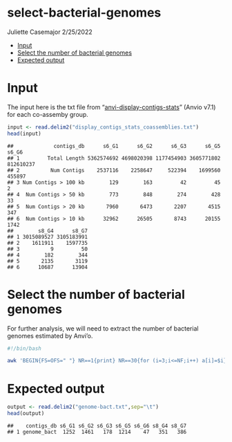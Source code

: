 select-bacterial-genomes
================
Juliette Casemajor
2/25/2022

-   [Input](#input)
-   [Select the number of bacterial
    genomes](#select-the-number-of-bacterial-genomes)
-   [Expected output](#expected-output)

# Input

The input here is the txt file from
“[anvi-display-contigs-stats](https://anvio.org/help/main/programs/anvi-display-contigs-stats/)”
(Anvio v7.1) for each co-assemby group.

``` r
input <- read.delim2("display_contigs_stats_coassemblies.txt")
head(input)
```

    ##             contigs_db      s6_G1      s6_G2      s6_G3      s6_G5     s6_G6
    ## 1         Total Length 5362574692 4698020398 1177454903 3605771802 812610237
    ## 2          Num Contigs    2537116    2258647     522394    1699560    455897
    ## 3 Num Contigs > 100 kb        129        163         42         45         2
    ## 4  Num Contigs > 50 kb        773        848        274        428        33
    ## 5  Num Contigs > 20 kb       7960       6473       2207       4515       347
    ## 6  Num Contigs > 10 kb      32962      26505       8743      20155      1742
    ##        s8_G4      s8_G7
    ## 1 3015089527 3105183991
    ## 2    1611911    1597735
    ## 3          9         50
    ## 4        182        344
    ## 5       2135       3119
    ## 6      10687      13904

# Select the number of bacterial genomes

For further analysis, we will need to extract the number of bacterial
genomes estimated by Anvi’o.

``` bash
#!/bin/bash

awk 'BEGIN{FS=OFS=" "} NR==1{print} NR==30{for (i=3;i<=NF;i++) a[i]=$i} END{printf "genome_bact" OFS; for (i=1; i<=NF;i++) printf a[i] OFS; printf "\n"}' $* > genome-bact.txt
```

# Expected output

``` r
output <- read.delim2("genome-bact.txt",sep="\t")
head(output)
```

    ##    contigs_db s6_G1 s6_G2 s6_G3 s6_G5 s6_G6 s8_G4 s8_G7
    ## 1 genome_bact  1252  1461   178  1214    47   351   386
